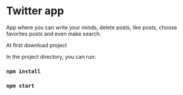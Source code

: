 Twitter app
========================
App where you can write your minds, delete posts, like posts, choose favorites posts and even make search.

At first download project

In the project directory, you can run:

### `npm install`

### `npm start`

